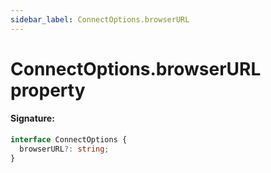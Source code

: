 ```yaml
---
sidebar_label: ConnectOptions.browserURL
---
```


# ConnectOptions.browserURL property

#### Signature:

```typescript
interface ConnectOptions {
  browserURL?: string;
}
```
